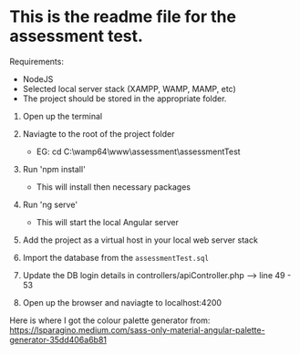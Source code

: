# This is the readme file for the assessment test.

Requirements: 
- NodeJS
- Selected local server stack (XAMPP, WAMP, MAMP, etc)
- The project should be stored in the appropriate folder.

1. Open up the terminal
2. Naviagte to the root of the project folder 
    - EG: cd C:\wamp64\www\assessment\assessmentTest

3. Run 'npm install'
    - This will install then necessary packages

4. Run 'ng serve'
    - This will start the local Angular server

5. Add the project as a virtual host in your local web server stack
6. Import the database from the `assessmentTest.sql` 
7. Update the DB login details in controllers/apiController.php --> line 49 - 53
8. Open up the browser and naviagte to localhost:4200

Here is where I got the colour palette generator from:
https://lsparagino.medium.com/sass-only-material-angular-palette-generator-35dd406a6b81